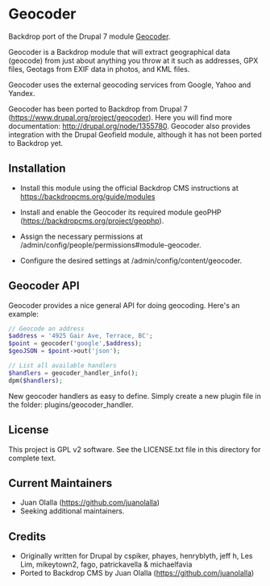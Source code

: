 
Geocoder
========

Backdrop port of the Drupal 7 module [Geocoder](https://www.drupal.org/project/geocoder).

Geocoder is a Backdrop module that will extract geographical data (geocode) from just about anything you throw at it such as addresses, GPX files, Geotags from EXIF data in photos, and KML files.

Geocoder uses the external geocoding services from Google, Yahoo and Yandex.

Geocoder has been ported to Backdrop from Drupal 7 (https://www.drupal.org/project/geocoder). Here you will find more documentation: http://drupal.org/node/1355780.
Geocoder also provides integration with the Drupal Geofield module, although it has not been ported to Backdrop yet.

Installation
------------

- Install this module using the official Backdrop CMS instructions at https://backdropcms.org/guide/modules

- Install and enable the Geocoder its required module geoPHP (https://backdropcms.org/project/geophp).

- Assign the necessary permissions at /admin/config/people/permissions#module-geocoder.

- Configure the desired settings at /admin/config/content/geocoder.

Geocoder API
------------

Geocoder provides a nice general API for doing geocoding. Here's an example:

```php
// Geocode an address
$address = '4925 Gair Ave, Terrace, BC';
$point = geocoder('google',$address);
$geoJSON = $point->out('json');
```
```php
// List all available handlers
$handlers = geocoder_handler_info();
dpm($handlers);
```

New geocoder handlers as easy to define. Simply create a new plugin file in the folder: plugins/geocoder_handler.

License
-------

This project is GPL v2 software. See the LICENSE.txt file in this directory for complete text.

Current Maintainers
-------------------

- Juan Olalla (https://github.com/juanolalla)
- Seeking additional maintainers.

Credits
-------

- Originally written for Drupal by cspiker, phayes, henryblyth, jeff h, Les Lim, mikeytown2, fago, patrickavella & michaelfavia
- Ported to Backdrop CMS by Juan Olalla (https://github.com/juanolalla)
